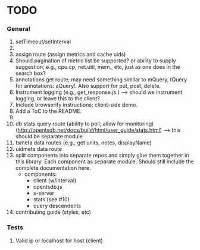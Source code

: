 TODO
====


### General

1. 	setTimeout/setInterval
2. 	
3. 	assign route (assign metrics and cache uids)
4. 	Should pagination of metric list be supported? or ability to supply suggestion; e.g., cpu.cp, net.util, mem., etc, just as one does in the search box?
5. 	annotations get route; may need something similar to mQuery, tQuery for annotations: aQuery!. Also support for put, post, delete.
6. 	Instrument logging (e.g., get_response.js ) --> should we instrument logging, or leave this to the client?
7. 	Include browserify instructions; client-side demo.
8. 	Add a ToC to the README.
9. 	
10. db stats query route (ability to poll; allow for monitoring) (http://opentsdb.net/docs/build/html/user_guide/stats.html) --> this should be separate module
11. tsmeta data routes (e.g., get units, notes, displayName)
12. uidmeta data route
13. split components into separate repos and simply glue them together in this library. Each component as separate module. Should still include the complete documentation here.
	- components:
		- 	client (w/interval)
		- 	opentsdb.js
		-	s-server
		- 	stats (see #10)
		- 	query descendents
14. contributing guide (styles, etc)



### Tests

1. 	Valid ip or localhost for host (client)

